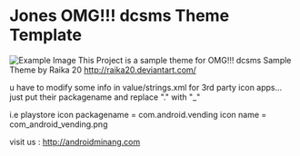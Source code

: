 Jones OMG!!! dcsms Theme Template
===================================
![Example Image][1]
This Project is a sample theme for OMG!!! dcsms 
Sample Theme by Raika 20 http://raika20.deviantart.com/

u have to modify some info in value/strings.xml
for 3rd party icon apps... just put their packagename and replace "." with "_"

i.e playstore icon
	packagename = com.android.vending
	icon name 	= com_android_vending.png
	
	
	

visit us : http://androidminang.com

[1]: http://i.imgur.com/D4a6Pam.png